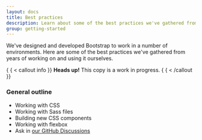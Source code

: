 ```yaml
---
layout: docs
title: Best practices
description: Learn about some of the best practices we've gathered from years of working on and using Bootstrap.
group: getting-started
---
```


We've designed and developed Bootstrap to work in a number of environments. Here
are some of the best practices we've gathered from years of working on and using
it ourselves.

{ { < callout info }}
**Heads up!** This copy is a work in progress.
{ { < /callout }}

### General outline

- Working with CSS
- Working with Sass files
- Building new CSS components
- Working with flexbox
- Ask in [our GitHub Discussions](https://github.com/twbs/bootstrap/discussions)
